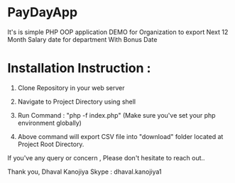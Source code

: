 # PayDayApp
It's is simple PHP OOP application DEMO for Organization to export Next 12 Month Salary date for department With Bonus Date


# Installation Instruction :

1) Clone Repository in your web server

2) Navigate to Project Directory using shell

3) Run Command : "php -f index.php" (Make sure you've set your php environment globally)

4) Above command will export CSV file into "download" folder located at Project Root Directory.


If you've any query or concern , Please don't hesitate to reach out.. 


Thank you,
Dhaval Kanojiya
Skype : dhaval.kanojiya1